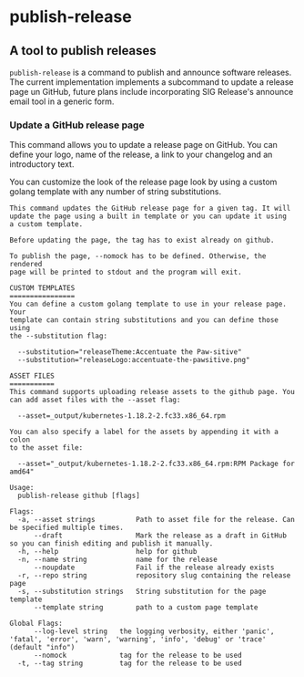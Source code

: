 # publish-release

## A tool to publish releases

`publish-release` is a command to publish and announce software releases. 
The current implementation implements a subcommand to update a release page
un GitHub, future plans include incorporating SIG Release's announce email 
tool in a generic form.

### Update a GitHub release page

This command allows you to update a release page on GitHub. You can define 
your logo, name of the release, a link to your changelog and an introductory
text.

You can customize the look of the release page look by using a custom golang
template with any number of string substitutions.

```
This command updates the GitHub release page for a given tag. It will
update the page using a built in template or you can update it using
a custom template.

Before updating the page, the tag has to exist already on github.

To publish the page, --nomock has to be defined. Otherwise, the rendered
page will be printed to stdout and the program will exit.

CUSTOM TEMPLATES
================
You can define a custom golang template to use in your release page. Your
template can contain string substitutions and you can define those using 
the --substitution flag:

  --substitution="releaseTheme:Accentuate the Paw-sitive"
  --substitution="releaseLogo:accentuate-the-pawsitive.png"

ASSET FILES
===========
This command supports uploading release assets to the github page. You
can add asset files with the --asset flag:

  --asset=_output/kubernetes-1.18.2-2.fc33.x86_64.rpm

You can also specify a label for the assets by appending it with a colon
to the asset file:

  --asset="_output/kubernetes-1.18.2-2.fc33.x86_64.rpm:RPM Package for amd64"

Usage:
  publish-release github [flags]

Flags:
  -a, --asset strings          Path to asset file for the release. Can be specified multiple times.
      --draft                  Mark the release as a draft in GitHub so you can finish editing and publish it manually.
  -h, --help                   help for github
  -n, --name string            name for the release
      --noupdate               Fail if the release already exists
  -r, --repo string            repository slug containing the release page
  -s, --substitution strings   String substitution for the page template
      --template string        path to a custom page template

Global Flags:
      --log-level string   the logging verbosity, either 'panic', 'fatal', 'error', 'warn', 'warning', 'info', 'debug' or 'trace' (default "info")
      --nomock             tag for the release to be used
  -t, --tag string         tag for the release to be used

```
